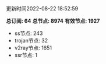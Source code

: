 更新时间2022-08-22 18:52:59

**总订阅: 64**
**总节点: 8974**
**有效节点: 1927**
- ss节点: 243
- trojan节点: 32
- v2ray节点: 1651
- ssr节点: 1
